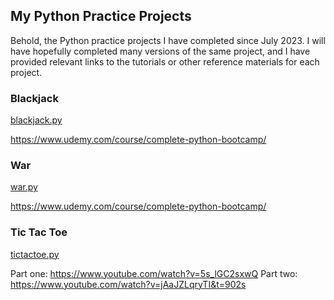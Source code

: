 ## My Python Practice Projects

Behold, the Python practice projects I have completed since July 2023. I will have hopefully completed many versions of the same project, and I have provided relevant links to the tutorials or other reference materials for each project.

### Blackjack

[blackjack.py](blackjack.py)

https://www.udemy.com/course/complete-python-bootcamp/

### War

[war.py](war.py)

https://www.udemy.com/course/complete-python-bootcamp/

### Tic Tac Toe

[tictactoe.py](tictactoe.py)

Part one: https://www.youtube.com/watch?v=5s_lGC2sxwQ
Part two: https://www.youtube.com/watch?v=jAaJZLqryTI&t=902s
